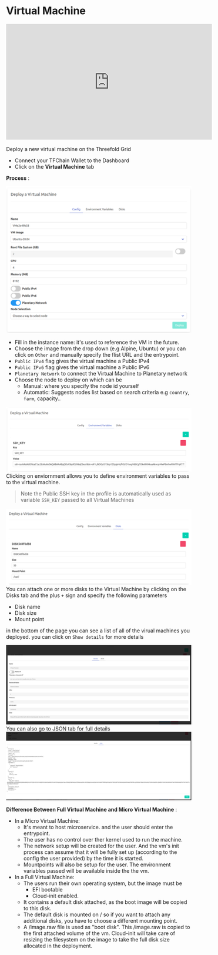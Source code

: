 # Virtual Machine

<div class="youtubeVideoWrapper">
<iframe title="How to Deploy a Full VM on the ThreeFold Dashboard" width="560" height="315" src="https://www.youtube-nocookie.com/embed/MDSIBkcYdqg" frameborder="0" allowfullscreen="" sandbox="allow-same-origin allow-scripts allow-popups"></iframe>
</div>

Deploy a new virtual machine on the Threefold Grid

- Connect your TFChain Wallet to the Dashboard 
- Click on the **Virtual Machine** tab

__Process__ : 

![ ](./img/new_vm1.png)

- Fill in the instance name: it's used to reference the VM in the future.
- Choose the image from the drop down (e.g Alpine, Ubuntu) or you can click on `Other` and manually specify the flist URL and the entrypoint.
- `Public IPv4` flag gives the virtual machine a Public IPv4
- `Public IPv6` flag gives the virtual machine a Public IPv6
- `Planetary Network` to connect the Virtual Machine to Planetary network
- Choose the node to deploy on which can be
   - Manual: where you specify the node id yourself
   - Automatic: Suggests nodes list based on search criteria e.g `country`, `farm`, capacity..
  

![ ](../weblets/img/new_vm2.png)
Clicking on enviornment allows you to define environment variables to pass to the virtual machine. 
> Note the Public SSH key in the profile is automatically used as variable `SSH_KEY` passed to all Virtual Machines 

![ ](../weblets/img/new_vm3.png)
You can attach one or more disks to the Virtual Machine by clicking on the Disks tab and the plus `+` sign and specify the following parameters
   - Disk name 
   - Disk size
   - Mount point

in the bottom of the page you can see a list of all of the virual machines you deployed. you can click on `Show details` for more details

![ ](../weblets/img/weblet_vm5.png)
You can also go to JSON tab for full details
![ ](../weblets/img/weblet_vm6.png)



__Difference Between Full Virtual Machine and Micro Virtual Machine__ : 
   - In a Micro Virtual Machine:
      - It's meant to host microservice. and the user should enter the entrypoint.
      - The user has no control over ther kernel used to run the machine.
      - The network setup will be created for the user. And the vm's init process can assume that it will be fully set up (according to the config the user provided) by the time it is started. 
      - Mountpoints will also be setup for the user. The environment variables passed will be available inside the the vm.
   - In a Full Virtual Machine:   
      - The users run their own operating system, but the image must be
         - EFI bootable
         - Cloud-init enabled.
      - It contains a default disk attached, as the boot image will be copied to this disk.
      - The default disk is mounted on / so if you want to attach any additional disks, you have to choose a different mounting point.
      - A /image.raw file is used as "boot disk". This /image.raw is copied to the first attached volume of the vm. Cloud-init will take care of resizing the filesystem on the image to take the full disk size allocated in the deployment.